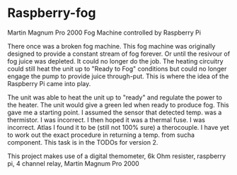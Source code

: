 # Raspberry-fog
Martin Magnum Pro 2000 Fog Machine controlled by Raspberry Pi

There once was a broken fog machine. This fog machine was originally designed to provide a constant stream of fog forever. Or until the resivour of fog juice was depleted. It could no longer do the job. The heating circuitry could still heat the unit up to "Ready to Fog" conditions but could no longer engage the pump to provide juice through-put. This is where the idea of the Raspberry Pi came into play.

The unit was able to heat the unit up to "ready" and regulate the power to the heater. The unit would give a green led when ready to produce fog. This gave me a starting point. I assumed the sensor that detected temp. was a thermistor. I was incorrect. I then hoped it was a thermal fuse. I was incorrect. Atlas I found it to be (still not 100% sure) a therocouple. I have yet to work out the exact procedure in returning a temp. from sucha component. This task is in the TODOs for version 2.

This project makes use of a digital themometer, 6k Ohm resister, raspberry pi, 4 channel relay, Martin Magnum Pro 2000
